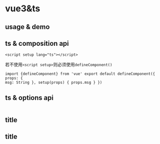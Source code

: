 # vue3&ts

## usage & demo

## ts & composition api

```vue
<script setup lang="ts"></script>
```

若不使用`<script setup>`则必须使用`defineComponent()`

```vue
import {defineComponent} from 'vue' export default defineComponent({ props: {
msg: String }, setup(props) { props.msg } })
```

## ts & options api

```vue

```

## title

## title
